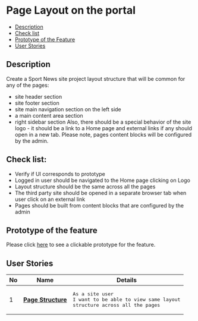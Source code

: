 # Page Layout on the portal

- [Description](#description)
- [Check list](#check-list)
- [Prototype of the Feature](#prototype-of-the-feature)
- [User Stories](#user-stories)

## Description

Create a Sport News site project layout structure that will be common for any of the pages:
  - site header section
  - site footer section
  - site main navigation section on the left side
  - a main content area section
  - right sidebar section
Also, there should be a special behavior of the site logo - it should be a link to a Home page and external links if any should open in a new tab.
Please note, pages content blocks will be configured by the admin.

## Check list:

  - Verify if UI corresponds to prototype
  - Logged in user should be navigated to the Home page clicking on Logo
  - Layout structure should be the same across all the pages
  - The third party site should be opened in a separate browser tab when user click on an external link
  - Pages should be built from content blocks that are configured by the admin

## Prototype of the feature

  Please click [here](https://www.figma.com/proto/JVDTph8VY9Ye7kz8BTDxhJ/%231---Sport-News-General-Prototype?node-id=7210%3A511&scaling=min-zoom) to see a clickable prototype for the feature.

## User Stories

No           |      Name     |   Details
------------ | ------------- | -------------
1 |[**Page Structure**](/products/sport_news_portal/web_application_features/project_layout/user_stories/page_structure)|<pre>As a site user<br>I want to be able to view same layout structure across all the pages</pre>
